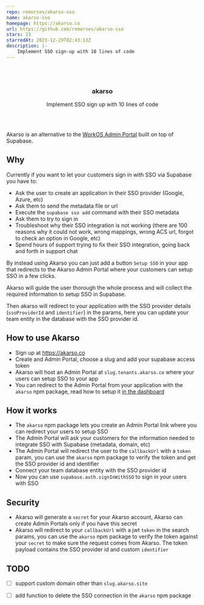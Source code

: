 ```yaml
---
repo: remorses/akarso-sso
name: akarso-sso
homepage: https://akarso.co
url: https://github.com/remorses/akarso-sso
stars: 23
starredAt: 2023-12-29T02:43:13Z
description: |-
    Implement SSO sign-up with 10 lines of code
---
```


<div align='center'>
    <br/>
    <br/>
    <h3>akarso</h3>
    <p>Implement SSO sign up with 10 lines of code</p>
    <br/>
    <br/>
</div>

Akarso is an alternative to the [WorkOS Admin Portal](https://workos.com/admin-portal) built on top of Supabase.

## Why

Currently if you want to let your customers sign in with SSO via Supabase you have to:

-   Ask the user to create an application in their SSO provider (Google, Azure, etc)
-   Ask them to send the metadata file or url
-   Execute the `supabase sso add` command with their SSO metadata
-   Ask them to try to sign in
-   Troubleshoot why their SSO integration is not working (there are 100 reasons why it could not work, wrong mappings, wrong ACS url, forgot to check an option in Google, etc)
-   Spend hours of support trying to fix their SSO integration, going back and forth in support chat

By instead using Akarso you can just add a button `Setup SSO` in your app that redirects to the Akarso Admin Portal where your customers can setup SSO in a few clicks.

Akarso will guide the user thorough the whole process and will collect the required information to setup SSO in Supabase.

Then akarso will redirect to your application with the SSO provider details (`ssoProviderId` and `identifier`) in the params, here you can update your team entity in the database with the SSO provider id.

## How to use Akarso

-   Sign up at https://akarso.co
-   Create and Admin Portal, choose a slug and add your supabase access token
-   Akarso will host an Admin Portal at `slug.tenants.akarso.co` where your users can setup SSO to your app
-   You can redirect to the Admin Portal from your application with the `akarso` npm package, read how to setup it [in the dashboard](https://akarso.co)

## How it works

-   The `akarso` npm package lets you create an Admin Portal link where you can redirect your users to setup SSO
-   The Admin Portal will ask your customers for the information needed to integrate SSO with Supabase (metadata, domain, etc)
-   The Admin Portal will redirect the user to the `callbackUrl` with a `token` param, you can use the `akarso` npm package to verify the token and get the SSO provider id and identifier
-   Connect your team database entity with the SSO provider id
-   Now you can use `supabase.auth.signInWithSSO` to sign in your users with SSO

## Security

-   Akarso will generate a `secret` for your Akarso account, Akarso can create Admin Portals only if you have this secret
-   Akarso will redirect to your `callbackUrl` with a jwt `token` in the search params, you can use the `akarso` npm package to verify the token against your `secret` to make sure the request comes from Akarso. The token payload contains the SSO provider id and custom `identifier`

## TODO

-   [ ] support custom domain other than `slug.akarso.site`
-   [ ] add function to delete the SSO connection in the `akarso` npm package

